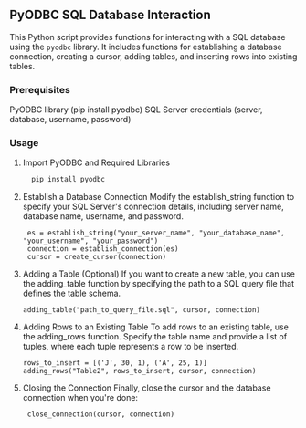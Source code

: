 ## PyODBC SQL Database Interaction

This Python script provides functions for interacting with a SQL database using the `pyodbc` library. It includes functions for establishing a database connection, creating a cursor, adding tables, and inserting rows into existing tables.

### Prerequisites

    
   PyODBC library (pip install pyodbc)
   SQL Server credentials (server, database, username, password)

  ### Usage

  1. Import PyODBC and Required Libraries
     ```bash
       pip install pyodbc
     ```

  3. Establish a Database Connection
     Modify the establish_string function to specify your SQL Server's connection details, including server name, database name, username, and password.
     ```
      es = establish_string("your_server_name", "your_database_name", "your_username", "your_password")
      connection = establish_connection(es)
      cursor = create_cursor(connection)
     ```
     
  4. Adding a Table (Optional)
     If you want to create a new table, you can use the adding_table function by specifying the path to a SQL query file that defines the table schema.
     ``` 
     adding_table("path_to_query_file.sql", cursor, connection)
     ```
  5. Adding Rows to an Existing Table
     To add rows to an existing table, use the adding_rows function. Specify the table name and provide a list of tuples, where each tuple represents a row to be inserted.
     ```
     rows_to_insert = [('J', 30, 1), ('A', 25, 1)]
     adding_rows("Table2", rows_to_insert, cursor, connection)
     ```
     
  6. Closing the Connection
     Finally, close the cursor and the database connection when you're done:
     ```
      close_connection(cursor, connection)
     ```


     

